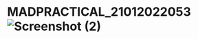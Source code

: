 # MADPRACTICAL_21012022053![Screenshot (2)](https://user-images.githubusercontent.com/110802010/183340826-1e95aafa-8f19-4f59-9d45-19d46f7fcb77.png)
